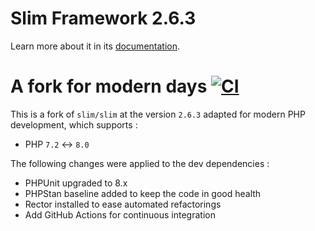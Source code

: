 Slim Framework 2.6.3
==========

Learn more about it in its [documentation](https://www.slimframework.com/docs/v2/).

A fork for modern days [![CI](https://github.com/gnutix/slim-2.x/actions/workflows/ci.yaml/badge.svg)](https://github.com/gnutix/slim-2.x/actions/workflows/ci.yaml)
==========

This is a fork of `slim/slim` at the version `2.6.3` adapted for modern PHP development, which supports :

* PHP `7.2` <-> `8.0`

The following changes were applied to the dev dependencies :

* PHPUnit upgraded to 8.x
* PHPStan baseline added to keep the code in good health
* Rector installed to ease automated refactorings
* Add GitHub Actions for continuous integration
